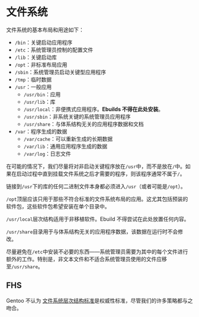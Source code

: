 # 文件系统

文件系统的基本布局和用途如下：

- `/bin`：关键启动应用程序
- `/etc`：系统管理员控制的配置文件
- `/lib`：关键启动库
- `/opt`：非标准布局应用
- `/sbin`：系统管理员启动关键型应用程序
- `/tmp`：临时数据
- `/usr`：一般应用
  - `/usr/bin`：应用
  - `/usr/lib`：库
  - `/usr/local`：非便携式应用程序。**Ebuilds 不得在此处安装**。
  - `/usr/sbin`：非系统关键的系统管理员应用程序
  - `/usr/share`：与体系结构无关的应用程序数据和文档
- `/var`：程序生成的数据
  - `/var/cache`：可以重新生成的长期数据
  - `/var/lib`：通用应用程序生成的数据
  - `/var/log`：日志文件

在可能的情况下，我们尽量将对非启动关键程序放在`/usr`中，而不是放在`/`中。如果在启动过程中直到挂载文件系统之后才需要的程序，则该程序通常不属于`/`。

链接到`/usr`下的库的任何二进制文件本身都必须进入`/usr`（或者可能是`/opt`）。

`/opt`顶层应该只用于那些不符合标准的文件系统布局的应用。这尤其包括预装的软件包，这些软件包希望安装在单个目录中。

`/usr/local`层次结构适用于非移植软件。Ebuild 不得尝试在此处放置任何内容。

`/usr/share`目录用于与体系结构无关的应用程序数据，该数据在运行时不会修改。

尽量避免在`/etc`中安装不必要的东西——系统管理员需要为其中的每个文件进行额外的工作。特别是，非文本文件和不适合系统管理员使用的文件应移至`/usr/share`。

## FHS

Gentoo 不认为 [文件系统层次结构标准](http://www.pathname.com/fhs/)是权威性标准，尽管我们的许多策略都与之吻合。
